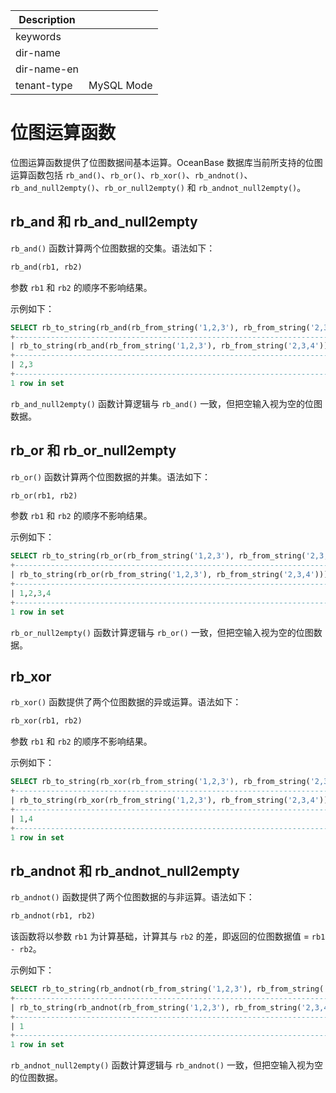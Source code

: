 | Description   |                 |
|---------------|-----------------|
| keywords      |                 |
| dir-name      |                 |`
| dir-name-en   |                 |
| tenant-type   | MySQL Mode      |

# 位图运算函数

位图运算函数提供了位图数据间基本运算。OceanBase 数据库当前所支持的位图运算函数包括 `rb_and()`、`rb_or()`、`rb_xor()`、`rb_andnot()`、`rb_and_null2empty()`、`rb_or_null2empty()` 和 `rb_andnot_null2empty()`。

## rb_and 和 rb_and_null2empty

`rb_and()` 函数计算两个位图数据的交集。语法如下：

```sql
rb_and(rb1, rb2)
```

参数 `rb1` 和 `rb2` 的顺序不影响结果。

示例如下：

```sql
SELECT rb_to_string(rb_and(rb_from_string('1,2,3'), rb_from_string('2,3,4')));
+------------------------------------------------------------------------+
| rb_to_string(rb_and(rb_from_string('1,2,3'), rb_from_string('2,3,4'))) |
+------------------------------------------------------------------------+
| 2,3                                                                    |
+------------------------------------------------------------------------+
1 row in set
```

`rb_and_null2empty()` 函数计算逻辑与 `rb_and()` 一致，但把空输入视为空的位图数据。

## rb_or 和 rb_or_null2empty

`rb_or()` 函数计算两个位图数据的并集。语法如下：

```sql
rb_or(rb1, rb2)
```

参数 `rb1` 和 `rb2` 的顺序不影响结果。

示例如下：

```sql
SELECT rb_to_string(rb_or(rb_from_string('1,2,3'), rb_from_string('2,3,4')));
+-----------------------------------------------------------------------+
| rb_to_string(rb_or(rb_from_string('1,2,3'), rb_from_string('2,3,4'))) |
+-----------------------------------------------------------------------+
| 1,2,3,4                                                               |
+-----------------------------------------------------------------------+
1 row in set
```

`rb_or_null2empty()` 函数计算逻辑与 `rb_or()` 一致，但把空输入视为空的位图数据。

## rb_xor

`rb_xor()` 函数提供了两个位图数据的异或运算。语法如下：

```sql
rb_xor(rb1, rb2)
```

参数 `rb1` 和 `rb2` 的顺序不影响结果。

示例如下：

```sql
SELECT rb_to_string(rb_xor(rb_from_string('1,2,3'), rb_from_string('2,3,4')));
+------------------------------------------------------------------------+
| rb_to_string(rb_xor(rb_from_string('1,2,3'), rb_from_string('2,3,4'))) |
+------------------------------------------------------------------------+
| 1,4                                                                    |
+------------------------------------------------------------------------+
1 row in set
```

## rb_andnot 和 rb_andnot_null2empty

`rb_andnot()` 函数提供了两个位图数据的与非运算。语法如下：

```sql
rb_andnot(rb1, rb2)
```

该函数将以参数 `rb1` 为计算基础，计算其与 `rb2` 的差，即返回的位图数据值 = `rb1 - rb2`。

示例如下：

```sql
SELECT rb_to_string(rb_andnot(rb_from_string('1,2,3'), rb_from_string('2,3,4')));
+---------------------------------------------------------------------------+
| rb_to_string(rb_andnot(rb_from_string('1,2,3'), rb_from_string('2,3,4'))) |
+---------------------------------------------------------------------------+
| 1                                                                         |
+---------------------------------------------------------------------------+
1 row in set
```

`rb_andnot_null2empty()` 函数计算逻辑与 `rb_andnot()` 一致，但把空输入视为空的位图数据。